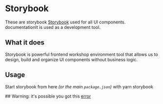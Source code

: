 # Storybook

These are storybook [Storybook](https://storybook.js.org/) used for all UI components. documentationIt is used as a development tool.

## What it does

Storybook is powerful frontend workshop environment tool that allows us to design, build and organize UI components without business logic.

## Usage

Start storybook from here _(or the main `package.json`)_ with yarn storybook

## Warning:
it's possible you got this [error](https://github.com/storybookjs/storybook/issues/13531)
